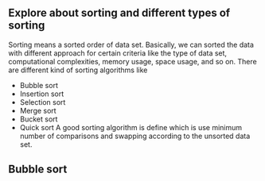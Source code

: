 ## Explore about sorting and different types of sorting ##
Sorting means a sorted order of data set. Basically, we can sorted the data with different approach for certain criteria like the type of data set, computational complexities, memory usage, space usage, and so on. There are different kind of sorting algorithms like
  * Bubble sort
  * Insertion sort
  * Selection sort
  * Merge sort
  * Bucket sort
  * Quick sort
  A good sorting algorithm is define which is use minimum number of comparisons and swapping according to the unsorted data set.

  ## Bubble sort ##
  
